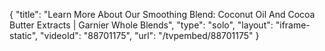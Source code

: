 {
    "title": "Learn More About Our Smoothing Blend: Coconut Oil And Cocoa Butter Extracts | Garnier Whole Blends",
    "type": "solo",
    "layout": "iframe-static",
    "videoId": "88701175",
    "url": "\/tvpembed\/88701175"
}
